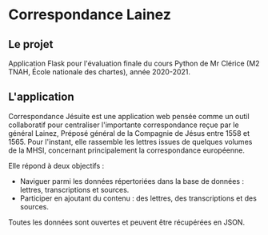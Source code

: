 # Correspondance Lainez

## Le projet
Application Flask pour l'évaluation finale du cours Python de Mr Clérice (M2 TNAH, École nationale des chartes), année 2020-2021.

## L'application
Correspondance Jésuite est une application web pensée comme un outil collaboratif pour centraliser l'importante correspondance reçue par le général Lainez, Préposé général de la Compagnie de Jésus entre 1558 et 1565. Pour l'instant, elle rassemble les lettres issues de quelques volumes de la MHSI, concernant principalement la correspondance européenne. 

Elle répond à deux objectifs : 
- Naviguer parmi les données répertoriées dans la base de données : lettres, transcriptions et sources. 
- Participer en ajoutant du contenu : des lettres, des transcriptions et des sources.

Toutes les données sont ouvertes et peuvent être récupérées en JSON.

